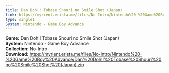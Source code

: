 ```yaml
---
title: Dan Doh!! Tobase Shouri no Smile Shot (Japan)
link: https://myrient.erista.me/files/No-Intro/Nintendo%20-%20Game%20Boy%20Advance/Dan%20Doh!!%20Tobase%20Shouri%20no%20Smile%20Shot%20(Japan).zip
type: single1
System: Nintendo - Game Boy Advance
---
```

<b>Game:</b> Dan Doh!! Tobase Shouri no Smile Shot (Japan)<br>
<b>System:</b> Nintendo - Game Boy Advance<br>
<b>Collection:</b> No-Intro<br>
<b>Download:</b> https://myrient.erista.me/files/No-Intro/Nintendo%20-%20Game%20Boy%20Advance/Dan%20Doh!!%20Tobase%20Shouri%20no%20Smile%20Shot%20(Japan).zip